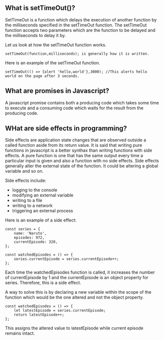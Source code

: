 ## What is setTimeOut()?

SetTimeOut is a function which delays the execution of another function by the milliseconds specified in the setTimeOut function. The setTimeOut function accepts two parameters which are the function to be delayed and the milliseconds to delay it by.

Let us look at how the setTimeOut function works.

    setTimeOut(function,milliseconds); is generally how it is written.

Here is an example of the setTimeOut function.

    setTimeOut(() => {alert 'hello,world'},3000); //This alerts hello world on the page after 3 seconds.

## What are promises in Javascript?

A javascript promise contains both a producing code which takes some time to execute and a consuming code which waits for the result from the producing code.

## WHat are side effects in programming?

Side effects are application state changes that are observed outside a called function aside from its return value. It is said that writing pure functions in javascript is a better synthax than writing functions with side effects. A pure function is one that has the same output every time a particular input is given and also a function with no side effects. Side effects generally alter the external state of the function. It could be altering a global variable and so on.

Side effects include:

- logging to the console
- modifying an external variable
- writing to a file
- writing to a network
- triggering an external process

Here is an example of a side effect:

    const series = {
        name: 'Naruto',
        episodes: 972,
        currentEpisode: 320,
    };

    const watchedEpisodes = () => {
        series.currentEpisode = series.currentEpisode++;
    };

Each time the watchedEpisodes function is called, it increases the number of currentEpisode by 1 and the currentEpisode is an object property for series. Therefore, this is a side effect.

A way to solve this is by declaring a new variable within the scope of the function which would be the one altered and not the object property.

    const watchedEpisodes = () => {
        let latestEpisode = series.currentEpisode;
        return latestEpisode++;
    };

This assigns the altered value to latestEpisode while current episode remains intact.
